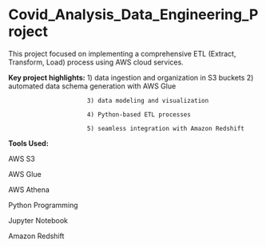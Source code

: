 # Covid_Analysis_Data_Engineering_Project

This project focused on implementing a comprehensive ETL (Extract, Transform, Load) process using AWS cloud services. 

**Key project highlights:**   1) data ingestion and organization in S3 buckets
                          2) automated data schema generation with AWS Glue 
                         
                          3) data modeling and visualization
                          
                          4) Python-based ETL processes
                          
                          5) seamless integration with Amazon Redshift

                              


**Tools Used:**

AWS S3

AWS Glue

AWS Athena

Python Programming 

Jupyter Notebook

Amazon Redshift
